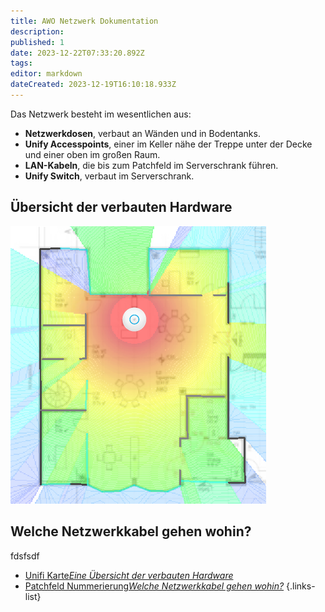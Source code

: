 ```yaml
---
title: AWO Netzwerk Dokumentation
description: 
published: 1
date: 2023-12-22T07:33:20.892Z
tags: 
editor: markdown
dateCreated: 2023-12-19T16:10:18.933Z
---
```


Das Netzwerk besteht im wesentlichen aus:
- **Netzwerkdosen**, verbaut an Wänden und in Bodentanks.
- **Unify Accesspoints**, einer im Keller nähe der Treppe unter der Decke und einer oben im großen Raum.
- **LAN-Kabeln**, die bis zum Patchfeld im Serverschrank führen.
- **Unify Switch**, verbaut im Serverschrank.


## Übersicht der verbauten Hardware
![unifi_karte.png](/unifi_karte.png)

## Welche Netzwerkkabel gehen wohin?
fdsfsdf




- [Unifi Karte*Eine Übersicht der verbauten Hardware*](/awo-netzwerk/unifi_karte)
- [Patchfeld Nummerierung*Welche Netzwerkkabel gehen wohin?*](/awo-netzwerk/patchfeld_nummerierung)
{.links-list}
